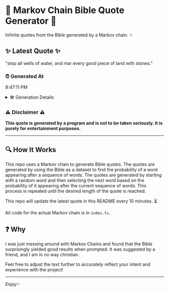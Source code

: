 # 📖 Markov Chain Bible Quote Generator 📖

Infinite quotes from the Bible generated by a Markov chain. ✨

## ✨ Latest Quote ✨
"stop all wells of water, and mar every good piece of land with stones."

### ⏰ Generated At
*8:47:11 PM*

<details>
    <summary>🛠️ Generation Details</summary>
    <p>
        <strong>🌱 Seed:</strong> stop<br>
        <strong>🔄 Iterations:</strong> 13<br>
        <strong>📜 Context History:</strong><br>[ stop ]: all<br>[ stop, all ]: wells<br>[ stop, all, wells ]: of<br>[ stop, all, wells, of ]: water,<br>[ stop, all, wells, of, water, ]: and<br>[ stop, all, wells, of, water,, and ]: mar<br>[ all, wells, of, water,, and, mar ]: every<br>[ wells, of, water,, and, mar, every ]: good<br>[ of, water,, and, mar, every, good ]: piece<br>[ water,, and, mar, every, good, piece ]: of<br>[ and, mar, every, good, piece, of ]: land<br>[ mar, every, good, piece, of, land ]: with<br>[ every, good, piece, of, land, with ]: stones.<br>
    </p>
</details>

### ⚠️ Disclaimer ⚠️
**This quote is generated by a program and is not to be taken seriously. It is purely for entertainment purposes.**

---

## 🔍 How It Works

This repo uses a Markov chain to generate Bible quotes. The quotes are generated by using the Bible as a dataset to find the probability of a word appearing after a sequence of words. The quotes are generated by starting with a random word and then selecting the next word based on the probability of it appearing after the current sequence of words. This process is repeated until the desired length of the quote is reached.

This repo will update the latest quote in this README every 10 minutes. ⏳

All code for the actual Markov chain is in `index.ts`.

## ❓ Why

I was just messing around with Markov Chains and found that the Bible surprisingly yielded good results when prompted. 
It was suggested by a friend, and I am in no way christian.

Feel free to adjust the text further to accurately reflect your intent and experience with the project!

---

*Enjoy*✨

